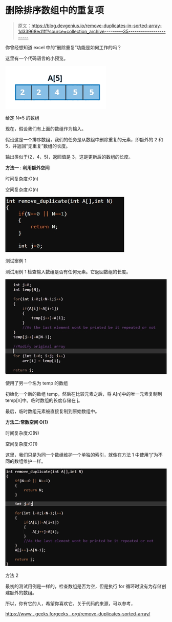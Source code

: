 # 删除排序数组中的重复项

> 原文：<https://blog.devgenius.io/remove-duplicates-in-sorted-array-1d33968ed1ff?source=collection_archive---------35----------------------->

你曾经想知道 excel 中的“删除重复”功能是如何工作的吗？

这里有一个代码语言的小预览。

![](img/45b03021fea735380a673075a27738b9.png)

给定 N=5 的数组

现在，假设我们有上面的数组作为输入。

假设这是一个排序数组，我们的任务是从数组中删除重复的元素，即额外的 2 和 5，并返回“无重复”数组的长度。

输出类似于(2，4，5)，返回值是 3，这是更新后的数组的长度。

**方法一** : **利用额外空间**

时间复杂度:O(n)

空间复杂度:O(n)

![](img/8f923fb77c7c92c7c298ba6f8ce3c50a.png)

测试案例 1

测试用例 1 检查输入数组是否有任何元素。它返回数组的长度。

![](img/ed02a87a83439de1741c647f8d5ca9dd.png)

使用了另一个名为 temp 的数组

初始化一个新的数组 temp，然后在比较元素之后，将 A[n]中的唯一元素复制到 temp[n]中。临时数组的长度存储在 j。

最后，临时数组元素被直接复制到原始数组中。

**方法二:常数空间 O(1)**

时间复杂度:O(N)

空间复杂度:O(1)

这里，我们只是为同一个数组维护一个单独的索引，就像在方法 1 中使用“j”为不同的数组维护一样。

![](img/b1cc74b06f2d4e6bcaa7e06d9bd0a827.png)

方法 2

最初的测试用例是一样的，检查数组是否为空，但是执行 for 循环时没有为存储创建额外的数组。

所以，你有它的人，希望你喜欢它。关于代码的来源，可以参考，

[https://www . geeks forgeeks . org/remove-duplicates-sorted-array/](https://www.geeksforgeeks.org/remove-duplicates-sorted-array/)